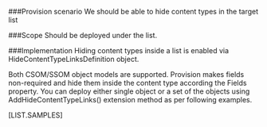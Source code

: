 <properties
	  pageTitle="HideContentTypeLinksDefinition"
    pageName="HideContentTypeLinksDefinition"
    parentPageId="spmeta2/definitions/sharepoint-foundation/contenttypes"
/>

###Provision scenario
We should be able to hide content types in the target list

###Scope
Should be deployed under the list.

###Implementation
Hiding content types inside a list is enabled via HideContentTypeLinksDefinition object.

Both CSOM/SSOM object models are supported. 
Provision makes fields non-required and hide them inside the content type according the Fields property. 
You can deploy either single object or a set of the objects using AddHideContentTypeLinks() extension method as per following examples.

[LIST.SAMPLES]